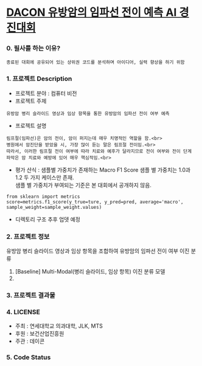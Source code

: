 # [DACON 유방암의 임파선 전이 예측 AI 경진대회](https://dacon.io/competitions/official/236011/overview/description)<br>

### 0. 필사를 하는 이유?
```
종료된 대회에 공유되어 있는 상위권 코드를 분석하며 아이디어, 실력 향상을 하기 위함
```

### 1. 프로젝트 Description
- 프로젝트 분야 : 컴퓨터 비전
- 프로젝트 주제
```
유방암 병리 슬라이드 영상과 임상 항목을 통한 유방암의 임파선 전이 여부 예측
```

- 프로젝트 설명
```
림프절(임파선)은 암의 전이, 암이 퍼지는데 매우 치명적인 역할을 함.<br>
병원에서 암진단을 받았을 시, 가장 많이 듣는 말은 림프절 전이임.<br>
따라서, 이러한 림프절 전이 여부에 따라 치료와 예후가 달라지므로 전이 여부와 전이 단계 파악은 암 치료와 예방에 있어 매우 핵심적임.<br>
```

- 평가 산식 : 샘플별 가중치가 존재하는 Macro F1 Score
샘플 별 가중치는 1.0과 1.2 두 가지 케이스만 존재.<br>
샘플 별 가중치가 부여되는 기준은 본 대회에서 공개하지 않음.<br>
```
from sklearn import metrics
score=metrics.f1_score(y_true=ture, y_pred=pred, average='macro', sample_weight=sample_weight.values)
```
- 디렉토리 구조 
추후 업뎃 예정


### 2. 프로젝트 정보
유방암 병리 슬라이드 영상과 임상 항목을 조합하여 유방암의 임파선 전이 여부 이진 분류

1) [Baseline] Multi-Modal(병리 슬라이드, 임상 항목) 이진 분류 모델 
2) 
### 3. 프로젝트 결과물


### 4. LICENSE
- 주최 : 연세대학교 의과대학, JLK, MTS
- 후원 : 보건산업진흥원
- 주관 : 데이콘

### 5. Code Status
